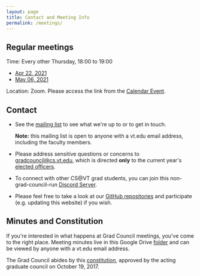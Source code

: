 ```yaml
---
layout: page
title: Contact and Meeting Info 
permalink: /meetings/
---
```


## <a name="Regularmeetings"></a>Regular meetings<a href="#Regularmeetings"><i class="fa fa-link" aria-hidden="true"></i></a>
Time: Every other Thursday, 18:00 to 19:00
* [Apr 22, 2021](https://virginiatech.zoom.us/j/81481692381)
* [May 06, 2021](https://virginiatech.zoom.us/j/81481692381)


Location: Zoom. Please access the link from the [Calendar Event](https://calendar.google.com/calendar?cid=dnQuZWR1X240bnQ0aGdlNTBrdjdqajFjZDN1NzllaW1rQGdyb3VwLmNhbGVuZGFyLmdvb2dsZS5jb20).

## <a name="Contact"></a>Contact<a href="#Contact"><i class="fa fa-link" aria-hidden="true"></i></a>
* See the [mailing list](https://groups.google.com/a/vt.edu/forum/#!forum/csgc-g) to see what we're up to or to get in touch. 

	**Note:** this mailing list is open to anyone with a vt.edu email address, including the faculty members.
* Please address sensitive questions or concerns to [gradcouncil@cs.vt.edu](mailto:gradcouncil@cs.vt.edu), which is directed **only** to the current year's [elected officers](/officers/).

* To connect with other CS@VT grad students, you can join this non-grad-council-run [Discord Server](https://docs.google.com/document/d/1h9vprpDdoIkWz8ta12GbKWO-siAQJN26gDEmV2_4goU/edit?disco=AAAAH2gM-3Y).

* Please feel free to take a look at our [GitHub repositories](https://github.com/CSGraduateCouncil-VirginiaTech) and participate (e.g. updating this website) if you wish.

## <a name="MinutesandConstitution"></a>Minutes and Constitution<a href="#MinutesandConstitution"><i class="fa fa-link" aria-hidden="true"></i></a>
If you're interested in what happens at Grad Council meetings, you've come to the right place.
Meeting minutes live in this Google Drive [folder](https://drive.google.com/drive/folders/0B0b9Zb_kmZenbG1VTnhadTNHVDg?usp=sharing) and can be viewed by anyone with a vt.edu email address.

The Grad Council abides by this [constitution](https://docs.google.com/document/d/1YrcqQCxML7jFIrtPRbh80wkqDbkA-7syDoGd6AdtGpQ/edit?usp=sharing), approved by the acting graduate council on October 19, 2017.
